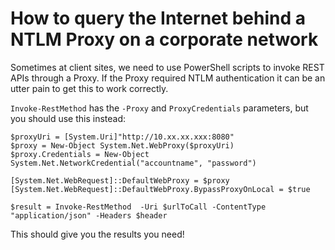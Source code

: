 # How to query the Internet behind a NTLM Proxy on a corporate network

Sometimes at client sites, we need to use PowerShell scripts to invoke REST APIs through a Proxy. If the Proxy required NTLM authentication it can be an utter pain to get this to work correctly.

`Invoke-RestMethod` has the `-Proxy` and `ProxyCredentials` parameters, but you should use this instead:

```text
$proxyUri = [System.Uri]"http://10.xx.xx.xxx:8080"
$proxy = New-Object System.Net.WebProxy($proxyUri)
$proxy.Credentials = New-Object System.Net.NetworkCredential("accountname", "password")

[System.Net.WebRequest]::DefaultWebProxy = $proxy
[System.Net.WebRequest]::DefaultWebProxy.BypassProxyOnLocal = $true

$result = Invoke-RestMethod  -Uri $urlToCall -ContentType "application/json" -Headers $header
```

This should give you the results you need!


